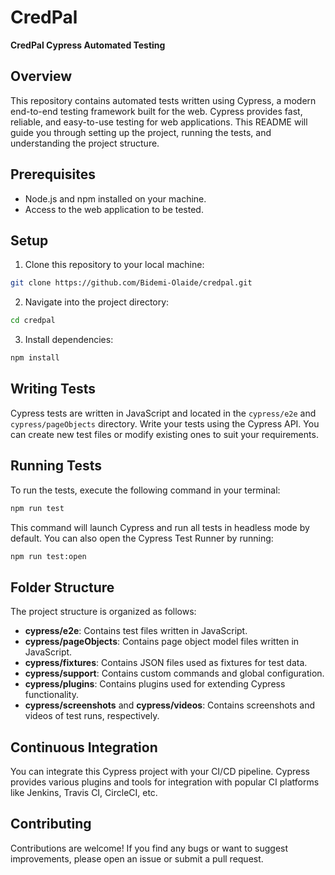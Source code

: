 # CredPal

**CredPal Cypress Automated Testing**

## Overview
This repository contains automated tests written using Cypress, a modern end-to-end testing framework built for the web. Cypress provides fast, reliable, and easy-to-use testing for web applications. This README will guide you through setting up the project, running the tests, and understanding the project structure.

## Prerequisites
- Node.js and npm installed on your machine.
- Access to the web application to be tested.

## Setup
1. Clone this repository to your local machine:

```bash
git clone https://github.com/Bidemi-Olaide/credpal.git
```

2. Navigate into the project directory:

```bash
cd credpal
```

3. Install dependencies:

```bash
npm install
```

## Writing Tests
Cypress tests are written in JavaScript and located in the `cypress/e2e` and `cypress/pageObjects` directory. Write your tests using the Cypress API. You can create new test files or modify existing ones to suit your requirements.

## Running Tests
To run the tests, execute the following command in your terminal:

```bash
npm run test
```

This command will launch Cypress and run all tests in headless mode by default. You can also open the Cypress Test Runner by running:

```bash
npm run test:open
```

## Folder Structure
The project structure is organized as follows:

- **cypress/e2e**: Contains test files written in JavaScript.
- **cypress/pageObjects**: Contains page object model files written in JavaScript.
- **cypress/fixtures**: Contains JSON files used as fixtures for test data.
- **cypress/support**: Contains custom commands and global configuration.
- **cypress/plugins**: Contains plugins used for extending Cypress functionality.
- **cypress/screenshots** and **cypress/videos**: Contains screenshots and videos of test runs, respectively.

## Continuous Integration
You can integrate this Cypress project with your CI/CD pipeline. Cypress provides various plugins and tools for integration with popular CI platforms like Jenkins, Travis CI, CircleCI, etc.

## Contributing
Contributions are welcome! If you find any bugs or want to suggest improvements, please open an issue or submit a pull request.
